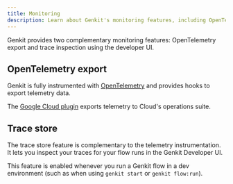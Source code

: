 ```yaml
---
title: Monitoring
description: Learn about Genkit's monitoring features, including OpenTelemetry export and trace inspection in the Developer UI for Go applications.
---
```


Genkit provides two complementary monitoring features: OpenTelemetry
export and trace inspection using the developer UI.

## OpenTelemetry export

Genkit is fully instrumented with [OpenTelemetry](https://opentelemetry.io/) and
provides hooks to export telemetry data.

The [Google Cloud plugin](./plugins/google-cloud.md) exports telemetry to
Cloud's operations suite.

## Trace store

The trace store feature is complementary to the telemetry instrumentation. It
lets you inspect your traces for your flow runs in the Genkit Developer UI.

This feature is enabled whenever you run a Genkit flow in a dev environment
(such as when using `genkit start` or `genkit flow:run`).
